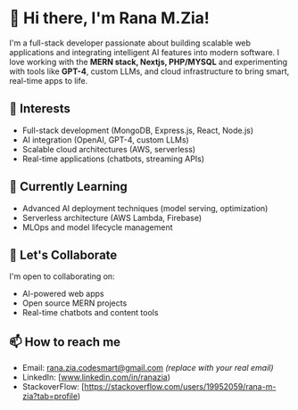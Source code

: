 # 👋 Hi there, I'm Rana M.Zia!

I'm a full-stack developer passionate about building scalable web applications and integrating intelligent AI features into modern software. I love working with the **MERN stack, Nextjs, PHP/MYSQL** and experimenting with tools like **GPT-4**, custom LLMs, and cloud infrastructure to bring smart, real-time apps to life.

## 👀 Interests
- Full-stack development (MongoDB, Express.js, React, Node.js)
- AI integration (OpenAI, GPT-4, custom LLMs)
- Scalable cloud architectures (AWS, serverless)
- Real-time applications (chatbots, streaming APIs)

## 🌱 Currently Learning
- Advanced AI deployment techniques (model serving, optimization)
- Serverless architecture (AWS Lambda, Firebase)
- MLOps and model lifecycle management

## 💬 Let's Collaborate
I'm open to collaborating on:
- AI-powered web apps
- Open source MERN projects
- Real-time chatbots and content tools

## 📫 How to reach me
- Email: rana.zia.codesmart@gmail.com *(replace with your real email)*
- LinkedIn: [www.linkedin.com/in/ranazia)
- StackoverFlow: [https://stackoverflow.com/users/19952059/rana-m-zia?tab=profile)


